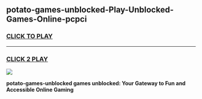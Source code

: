 
## potato-games-unblocked-Play-Unblocked-Games-Online-pcpci
<h3>
<a href="https://premium76.site?title=potato-games-unblocked&ref=25A">CLICK TO PLAY</a></h3>
<hr>

<h3>
<a href="https://premium76.site?title=potato-games-unblocked&ref=25A">CLICK 2 PLAY</a>
  
</h3>

<a href="https://premium76.site?title=potato-games-unblocked&ref=25A"><img src="https://clearcache.store/games.png"></a>


**potato-games-unblocked games unblocked: Your Gateway to Fun and Accessible Online Gaming**
